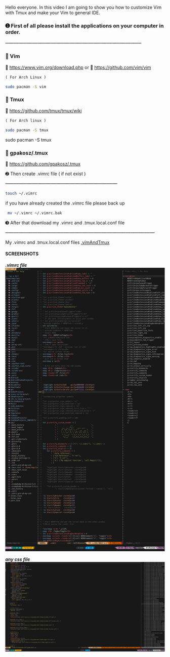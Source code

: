 Hello everyone. In this video I am going to show you how to customize Vim with Tmux and make your Vim to general IDE.

### ➊ First of all please install the applications on your computer in order. ###

┉┉┉┉┉┉┉┉┉┉┉┉┉┉┉┉┉┉┉┉┉┉┉┉┉┉┉┉┉┉┉┉┉┉┉┉┉┉┉┉┉┉┉┉┉┉┉┉┉┉┉


### 🔽 Vim ###
🔹 https://www.vim.org/download.php
     or
🔹 https://github.com/vim/vim


    ( For Arch Linux )
``` bash
sudo pacman -S vim
```
### 🔽 Tmux ###
🔹 https://github.com/tmux/tmux/wiki

    ( For Arch linux ) 
```bash
sudo pacman -S tmux

```

  sudo pacman -S tmux

### 🔽  gpakosz/.tmux ###
🔹 https://github.com/gpakosz/.tmux

➋ Then create .vimrc file ( if not exist )

┉┉┉┉┉┉┉┉┉┉┉┉┉┉┉┉┉┉┉┉┉┉┉┉┉┉┉┉┉┉┉┉┉┉┉┉┉┉┉┉┉┉


```bash
touch ~/.vimrc

```

 if you have already created the .vimrc file please back up

```bash
 mv ~/.vimrc ~/.vimrc.bak
```

➌ After that download my .vimrc and .tmux.local.conf file 

┉┉┉┉┉┉┉┉┉┉┉┉┉┉┉┉┉┉┉┉┉┉┉┉┉┉┉┉┉┉┉┉┉┉┉┉┉┉┉┉┉┉┉┉┉┉┉┉┉┉┉┉┉┉┉┉


 My .vimrc and .tmux.local.conf files
[.vimAndTmux](https://github.com/Mestane/.vimAndTmux.git)

#### SCREENSHOTS ####

**_.vimrc file_**
<img src="https://github.com/Mestane/.vimAndTmux/blob/master/ScreenShots/vimrc.png">

**_any css file_**
<img src="https://github.com/Mestane/.vimAndTmux/blob/master/ScreenShots/css.png">
